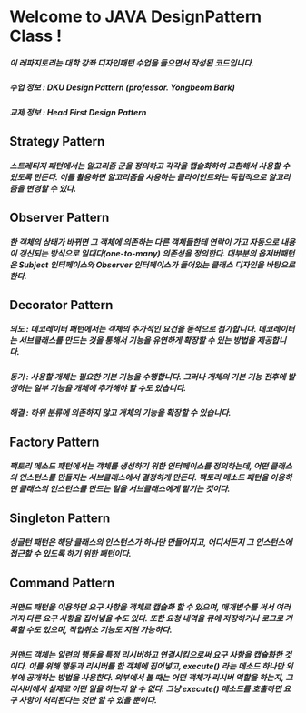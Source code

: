# Welcome to JAVA DesignPattern Class !
##### 이 레파지토리는 대학 강좌 디자인패턴 수업을 들으면서 작성된 코드입니다.
##### 수업 정보 : DKU Design Pattern (professor. Yongbeom Bark)
##### 교제 정보 : Head First Design Pattern

## Strategy Pattern
##### 스트레티지 패턴에서는 알고리즘 군을 정의하고 각각을 캡슐화하여 교환해서 사용할 수 있도록 만든다. 이를 활용하면 알고리즘을 사용하는 클라이언트와는 독립적으로 알고리즘을 변경할 수 있다.

## Observer Pattern
##### 한 객체의 상태가 바뀌면 그 객체에 의존하는 다른 객체들한테 연락이 가고 자동으로 내용이 갱신되는 방식으로 일대다(one-to-many) 의존성을 정의한다. 대부분의 옵저버패턴은 Subject 인터페이스와 Observer 인터페이스가 들어있는 클래스 디자인을 바탕으로 한다.

## Decorator Pattern
##### 의도 : 데코레이터 패턴에서는 객체의 추가적인 요건을 동적으로 첨가합니다. 데코레이터는 서브클래스를 만드는 것을 통해서 기능을 유연하게 확장할 수 있는 방법을 제공합니다.
##### 동기 : 사용할 개체는 필요한 기본 기능을 수행합니다. 그러나 개체의 기본 기능 전후에 발생하는 일부 기능을 개체에 추가해야 할 수도 있습니다.
##### 해결 : 하위 분류에 의존하지 않고 개체의 기능을 확장할 수 있습니다.

## Factory Pattern
##### 팩토리 메소드 패턴에서는 객체를 생성하기 위한 인터페이스를 정의하는데, 어떤 클래스의 인스턴스를 만들지는 서브클래스에서 결정하게 만든다. 팩토리 메소드 패턴을 이용하면 클래스의 인스턴스를 만드는 일을 서브클래스에게 맡기는 것이다.

## Singleton Pattern
##### 싱글턴 패턴은 해당 클래스의 인스턴스가 하나만 만들어지고, 어디서든지 그 인스턴스에 접근할 수 있도록 하기 위한 패턴이다.

## Command Pattern
##### 커맨드 패턴을 이용하면 요구 사항을 객체로 캡슐화 할 수 있으며, 매개변수를 써서 여러 가지 다른 요구 사항을 집어넣을 수도 있다. 또한 요청 내역을 큐에 저장하거나 로그로 기록할 수도 있으며, 작업취소 기능도 지원 가능하다.
##### 커맨드 객체는 일련의 행동을 특정 리시버하고 연결시킴으로써 요구 사항을 캡슐화한 것이다. 이를 위해 행동과 리시버를 한 객체에 집어넣고, execute() 라는 메소드 하나만 외부에 공개하는 방법을 사용한다. 외부에서 볼 때는 어떤 객체가 리시버 역할을 하는지, 그 리시버에서 실제로 어떤 일을 하는지 알 수 없다. 그냥 execute() 메소드를 호출하면 요구 사항이 처리된다는 것만 알 수 있을 뿐이다.